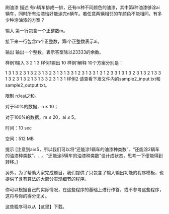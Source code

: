 刷油漆
描述
有n辆车排成一排，还有m种不同颜色的油漆，其中第i种油漆够涂ai辆车，同时所有油漆恰好能涂完n辆车。若任意两辆相邻的车颜色不能相同，有多少种涂油漆的方案？

输入
第一行包含一个正整数m。

接下来一行包含m个正整数，第i个正整数表示ai。

输出
输出一个整数，表示答案除以23333的余数。

样例1输入
3
2 1 3
样例1输出
10
样例1解释
10个方案分别是：

1 3 1 3 2 3
1 3 2 3 1 3
2 3 1 3 1 3
3 1 2 3 1 3
3 1 3 1 2 3
3 1 3 1 3 2
3 1 3 2 1 3
3 1 3 2 3 1
3 2 1 3 1 3
3 2 3 1 3 1
样例2
请查看下发文件内的sample2_input.txt和sample2_output.txt。

限制
n为ai之和。

对于50%的数据，n ≤ 10；

对于100%的数据，m ≤ 20，ai ≤ 5。

时间：10 sec

空间：512 MB

提示
[注意到ai≤5，所以我们可以将“还能涂1辆车的油漆种类数”、“还能涂2辆车的油漆种类数”、...、“还能涂5辆车的油漆种类数”设计成状态，思考一下便能得到转移。]

另外，为了帮助大家完成题目，我们提供了只包含了输入输出功能的程序模板，也提供了含有算法的大部分实现细节的程序。

你可以根据自己的实际情况，在这些程序的基础上进行作答，或不参考这些程序，这将与你的得分无关。

这些程序可以从【这里】下载。